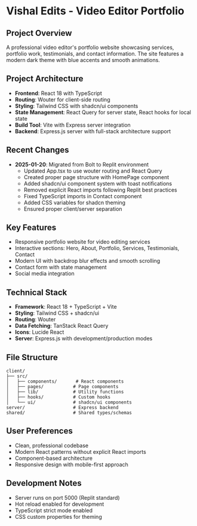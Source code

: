# Vishal Edits - Video Editor Portfolio

## Project Overview
A professional video editor's portfolio website showcasing services, portfolio work, testimonials, and contact information. The site features a modern dark theme with blue accents and smooth animations.

## Project Architecture
- **Frontend**: React 18 with TypeScript
- **Routing**: Wouter for client-side routing
- **Styling**: Tailwind CSS with shadcn/ui components
- **State Management**: React Query for server state, React hooks for local state
- **Build Tool**: Vite with Express server integration
- **Backend**: Express.js server with full-stack architecture support

## Recent Changes
- **2025-01-20**: Migrated from Bolt to Replit environment
  - Updated App.tsx to use wouter routing and React Query
  - Created proper page structure with HomePage component
  - Added shadcn/ui component system with toast notifications
  - Removed explicit React imports following Replit best practices
  - Fixed TypeScript imports in Contact component
  - Added CSS variables for shadcn theming
  - Ensured proper client/server separation

## Key Features
- Responsive portfolio website for video editing services
- Interactive sections: Hero, About, Portfolio, Services, Testimonials, Contact
- Modern UI with backdrop blur effects and smooth scrolling
- Contact form with state management
- Social media integration

## Technical Stack
- **Framework**: React 18 + TypeScript + Vite
- **Styling**: Tailwind CSS + shadcn/ui
- **Routing**: Wouter
- **Data Fetching**: TanStack React Query
- **Icons**: Lucide React
- **Server**: Express.js with development/production modes

## File Structure
```
client/
├── src/
│   ├── components/       # React components
│   ├── pages/           # Page components
│   ├── lib/             # Utility functions
│   ├── hooks/           # Custom hooks
│   └── ui/              # shadcn/ui components
server/                  # Express backend
shared/                  # Shared types/schemas
```

## User Preferences
- Clean, professional codebase
- Modern React patterns without explicit React imports
- Component-based architecture
- Responsive design with mobile-first approach

## Development Notes
- Server runs on port 5000 (Replit standard)
- Hot reload enabled for development
- TypeScript strict mode enabled
- CSS custom properties for theming